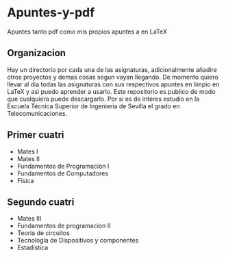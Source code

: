 # Apuntes-y-pdf
Apuntes tanto pdf como mis propios apuntes a en LaTeX

## Organizacion
Hay un directorio por cada una de las asignaturas, adicionalmente añadire otros proyectos y demas cosas segun vayan llegando. De momento quiero llevar al dia todas las asignaturas con sus respectivos apuntes en limpio en LaTeX y asi puedo aprender a usarlo. Este repositorio es publico de modo que cualquiera puede descargarlo. Por si es de interes estudio en la Escuela Técnica Superior de Ingenieria de Sevilla el grado en Telecomunicaciones.

## Primer cuatri
- Mates I
- Mates II
- Fundamentos de Programación I
- Fundamentos de Computadores
- Física

## Segundo cuatri

- Mates III 
- Fundamentos de programacion II
- Teoria de circuitos
- Tecnología de Dispositivos y componentes
- Estadística
